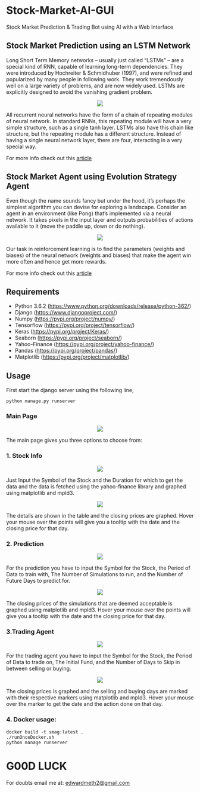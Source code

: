 # Stock-Market-AI-GUI
Stock Market Prediction &amp; Trading Bot using AI with a Web Interface

## Stock Market Prediction using an LSTM Network
Long Short Term Memory networks – usually just called “LSTMs” – are a special kind of RNN, capable of learning long-term dependencies. They were introduced by Hochreiter & Schmidhuber (1997), and were refined and popularized by many people in following work. They work tremendously well on a large variety of problems, and are now widely used. LSTMs are explicitly designed to avoid the vanishing gradient problem. 

<p align="center">
<img src="https://github.com/intel-eth/trading-ai/blob/master/assets/lstm_model.png" align="middle" />  </p>

All recurrent neural networks have the form of a chain of repeating modules of neural network. In standard RNNs, this repeating module will have a very simple structure, such as a single tanh layer. LSTMs also have this chain like structure, but the repeating module has a different structure. Instead of having a single neural network layer, there are four, interacting in a very special way.

For more info check out this [article](https://colah.github.io/posts/2015-08-Understanding-LSTMs/)

## Stock Market Agent using Evolution Strategy Agent

Even though the name sounds fancy but under the hood, it’s perhaps the simplest algorithm you can devise for exploring a landscape. Consider an agent in an environment (like Pong) that’s implemented via a neural network. It takes pixels in the input layer and outputs probabilities of actions available to it (move the paddle up, down or do nothing).

<p align="center">
<img src="https://github.com/intel-eth/trading-ai/blob/master/assets/evolve_agent.png" align="middle" />  </p>

Our task in reinforcement learning is to find the parameters (weights and biases) of the neural network (weights and biases) that make the agent win more often and hence get more rewards. 

For more info check out this [article](https://towardsdatascience.com/reinforcement-learning-without-gradients-evolving-agents-using-genetic-algorithms-8685817d84f)

## Requirements
* Python 3.6.2 (https://www.python.org/downloads/release/python-362/)
* Django (https://www.djangoproject.com/)
* Numpy (https://pypi.org/project/numpy/)
* Tensorflow (https://pypi.org/project/tensorflow/)
* Keras (https://pypi.org/project/Keras/)
* Seaborn (https://pypi.org/project/seaborn/)
* Yahoo-Finance (https://pypi.org/project/yahoo-finance/)
* Pandas (https://pypi.org/project/pandas/)
* Matplotlib (https://pypi.org/project/matplotlib/)

## Usage

First start the django server using the following line,
```
python manage.py runserver
```
### Main Page
<p align="center">
<img src="https://github.com/intel-eth/trading-ai/blob/master/assets/Main.PNG" align="middle" />  </p>

The main page gives you three options to choose from:

### 1. Stock Info
<p align="center">
<img src="https://github.com/intel-eth/trading-ai/blob/master/assets/Info.PNG" align="middle" />  </p>
Just Input the Symbol of the Stock and the Duration for which to get the data and the data is fetched using the yahoo-finance library and graphed using matplotlib and mpld3.
<p align="center">
<img src="https://github.com/intel-eth/trading-ai/blob/master/assets/Info-done.png" align="middle" />  </p>
The details are shown in the table and the closing prices are graphed. Hover your mouse over the points will give you a tooltip with the date and the closing price for that day.

### 2. Prediction
<p align="center">
<img src="https://github.com/intel-eth/trading-ai/blob/master/assets/Prediction.png" align="middle" />  </p>
For the prediction you have to input the Symbol for the Stock, the Period of Data to train with, The Number of Simulations to run, and the Number of Future Days to predict for.
<p align="center">
<img src="https://github.com/intel-eth/trading-ai/blob/master/assets/Prediction-done.png" align="middle" />  </p>
The closing prices of the simulations that are deemed acceptable is graphed using matplotlib and mpld3. Hover your mouse over the points will give you a tooltip with the date and the closing price for that day.

### 3.Trading Agent
<p align="center">
<img src="https://github.com/intel-eth/trading-ai/blob/master/assets/Agent.png" align="middle" />  </p>
For the trading agent you have to input the Symbol for the Stock, the Period of Data to trade on, The Initial Fund, and the Number of Days to Skip in between selling or buying.
<p align="center">
<img src="https://github.com/intel-eth/trading-ai/blob/master/assets/Agent-done.png" align="middle" />  </p>
The closing prices is graphed and the selling and buying days are marked with their respective markers using matplotlib and mpld3. Hover your mouse over the marker to get the date and the action done on that day.


### 4. Docker usage:
```
docker build -t smag:latest . 
./runOnceDocker.sh 
python manage runserver
```

# G00D LUCK

For doubts email me at:
edwardmeth2@gmail.com
